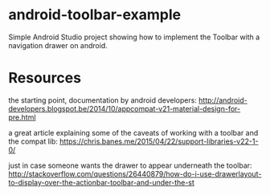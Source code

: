 # android-toolbar-example

Simple Android Studio project showing how to implement the Toolbar with a navigation drawer on android.

# Resources

the starting point, documentation by android developers: http://android-developers.blogspot.be/2014/10/appcompat-v21-material-design-for-pre.html

a great article explaining some of the caveats of working with a toolbar and the compat lib: https://chris.banes.me/2015/04/22/support-libraries-v22-1-0/

just in case someone wants the drawer to appear underneath the toolbar: http://stackoverflow.com/questions/26440879/how-do-i-use-drawerlayout-to-display-over-the-actionbar-toolbar-and-under-the-st
